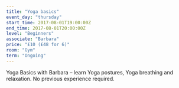 ```yaml
---
title: "Yoga basics"
event_day: "thursday"
start_time: 2017-08-01T19:00:00Z
end_time: 2017-08-01T20:00:00Z
level: "Beginners"
associate: "Barbara"
price: "£10 (£48 for 6)"
room: "Gym"
term: "Ongoing"
---
```


Yoga Basics with Barbara – learn Yoga postures, Yoga breathing and relaxation. No previous experience required. 